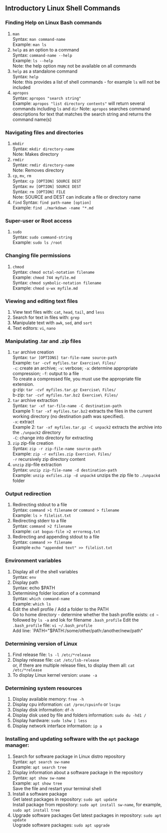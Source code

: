 ## Introductory Linux Shell Commands

### Finding Help on Linux Bash commands
1. `man`    
    Syntax: `man command-name`   
    Example: `man ls`
2. `help` as an option to a command   
    Syntax: `command-name --help`   
    Example: `ls --help`    
    Note: the help option may not be available on all commands
3. `help` as a standalone command   
    Syntax: `help`    
    Note: this provides a list of shell commands - for example `ls` will not be included
4. `apropos`    
    Syntax: `apropos "search string"`   
    Example: `apropos "list directory contents"` will return several commands including `ls` and `dir`
    Note: `apropos` searches command descriptions for text that matches the search string and returns the command name(s)
### Navigating files and directories
1. `mkdir`    
    Syntax: `mkdir directory-name`    
    Note: Makes directory
2. `rmdir`    
    Syntax: `rmdir directory-name`    
    Note: Removes directory
3. `cp`, `mv`, `rm`   
    Syntax: `cp [OPTION] SOURCE DEST`   
    Syntax: `mv [OPTION] SOURCE DEST`   
    Syntax: `rm [OPTION] FILE`   
    Note: SOURCE and DEST can indicate a file or directory name
4. `find`
    Syntax: `find path-name [option]`   
    Example: `find ./markdown -name "*.md`
### Super-user or Root access
1. `sudo`   
    Syntax: `sudo command-string`   
    Example: `sudo ls /root`
### Changing file permissions
1. `chmod`   
    Syntax: `chmod octal-notation filename`   
    Example:  `chmod 744 myfile.md`   
    Syntax: `chmod symbolic-notation filename`   
    Example:  `chmod u-wx myfile.md`   
### Viewing and editing text files
1. View text files with: `cat`, `head`, `tail`, and `less`
2. Search for text in files with: `grep`
3. Manipulate text with `awk`, `sed`, and `sort`
4. Text editors: `vi`, `nano`
### Manipulating .tar and .zip files
1. `tar` archive creation        
    Syntax: `tar [OPTIONS] tar-file-name source-path`       
    Example: `tar -cvf myfiles.tar Exercise\ Files/`        
    `-c`: create an archive; `-v`: verbose; `-a`: determine appropriate compression; `-f`: output to a file     
    To create a compressed file, you must use the appropriate file extension.       
    g-zip: `tar -cvf myfiles.tar.gz Exercise\ Files/`       
    b-zip: `tar -cvf myfiles.tar.bz2 Exercise\ Files/`      
2. `tar` archive extraction     
    Syntax: `tar -xf tar-file-name -C destination-path`        
    Example 1: `tar -xf myfiles.tar.bz2` extracts the files in the current working directory (no destination path was specified).     
    `-x`: extract       
    Example 2: `tar -xf myfiles.tar.gz -C unpack2` extracts the archive into the `./unpack2` directory      
    `-C`: change into directory for extracting      
3. `zip` zip-file creation      
    Syntax: `zip -r zip-file-name source-path`       
    Example: `zip -r exfiles.zip Exercise\ Files/`       
    `-r` recursively zip directory content      
4. `unzip` zip-file extraction        
    Syntax: `unzip zip-file-name -d destination-path`       
    Example: `unzip exfiles.zip -d unpack4` unzips the zip file to `./unpack4` folder        
### Output redirection
1. Redirecting stdout to a file     
    Syntax: `command >1 filename` or `command > filename`       
    Example: `ls > filelist.txt`        
2. Redirecting stderr to a file     
    Syntax: `command >2 filename`       
    Example: `cat bogus-file >2 errormsg.txt`        
3. Redirecting and appending stdout to a file       
    Syntax: `command >> filename`       
    Example `echo "appended text" >> filelist.txt`        
### Environment variables
1. Display all of the shell variables        
    Syntax: `env`       
2. Display path     
    Syntax: echo $PATH
3. Determining folder location of a command     
    Syntax: `which command-name`        
    Example: `which ls`     
4. Edit the shell profile / Add a folder to the PATH        
    Go to home directory - determine whether the bash profile exists:  `cd ~` followed by `ls -a` and lok for filename `.bash_profile`
    Edit the `.bash_profile` file: `vi ~/.bash_profile`     
    Add line: `PATH="$PATH:/some/other/path:/another/new/path"      
### Determining version of Linux
1. Find release file: `ls -l /etc/*release`     
2. Display release file: `cat /etc/lsb-release`         
    or, if there are multiple release files, to display them all: `cat /etc/*release`       
3. To  display Linux kernel version: `uname -a`       
### Determining system resources
1. Display available memory: `free -h`      
2. Display cpu information: `cat /proc/cpuinfo` or `lscpu`     
3. Display disk information: `df-h`     
4. Display disk used by file and folders information: `sudo du -hd1 /`      
5. Display hardware: `sudo lshw | less`     
6. Display network interface information: `ip a`        
### Installing and updating software with the `apt` package manager:
1. Search for software package in Linux distro repository      
    Syntax: `apt search sw-name`        
    Example: `apt search tree`      
2. Display information about a software package in the repository     
    Syntax: `apt show sw-name`        
    Example: `apt show tree`        
    Save the file and restart your terminal shell
3. Install a software package      
    Get latest packages in repository: `sudo apt update`        
    Install package from repository: `sudo apt install sw-name`, for example, `sudo apt install tree`       
4. Upgrade software packages
    Get latest packages in repository: `sudo apt update`        
    Uograde software packages: `sudo apt upgrade`       
